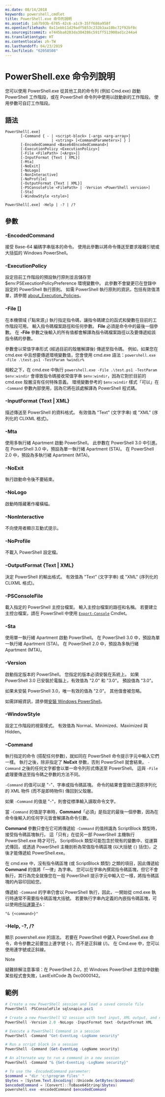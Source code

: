 ```yaml
---
ms.date: 08/14/2018
keywords: powershell,cmdlet
title: PowerShell.exe 命令列說明
ms.assetid: 1ab7b93b-6785-42c6-a1c9-35ff686a958f
ms.openlocfilehash: 0a11ebb11d29adf5853c232b3aa10bc72f92bf0c
ms.sourcegitcommit: e7445ba8203da304286c591ff513900ad1c244a4
ms.translationtype: HT
ms.contentlocale: zh-TW
ms.lasthandoff: 04/23/2019
ms.locfileid: "62058508"
---
```

# <a name="powershellexe-command-line-help"></a>PowerShell.exe 命令列說明

您可以使用 PowerShell.exe 從其他工具的命令列 (例如 Cmd.exe) 啟動 PowerShell 工作階段，或在 PowerShell 命令列中使用以啟動新的工作階段。 使用參數可自訂工作階段。

## <a name="syntax"></a>語法

```syntax
PowerShell[.exe]
       [-Command { - | <script-block> [-args <arg-array>]
                     | <string> [<CommandParameters>] } ]
       [-EncodedCommand <Base64EncodedCommand>]
       [-ExecutionPolicy <ExecutionPolicy>]
       [-File <FilePath> [<Args>]]
       [-InputFormat {Text | XML}]
       [-Mta]
       [-NoExit]
       [-NoLogo]
       [-NonInteractive]
       [-NoProfile]
       [-OutputFormat {Text | XML}]
       [-PSConsoleFile <FilePath> | -Version <PowerShell version>]
       [-Sta]
       [-WindowStyle <style>]

PowerShell[.exe] -Help | -? | /?
```

## <a name="parameters"></a>參數

### <a name="-encodedcommand-base64encodedcommand"></a>-EncodedCommand <Base64EncodedCommand>

接受 Base-64 編碼字串版本的命令。 使用此參數以將命令傳送至要求複雜引號或大括弧的 Windows PowerShell。

### <a name="-executionpolicy-executionpolicy"></a>-ExecutionPolicy <ExecutionPolicy>

設定目前工作階段的預設執行原則並且儲存至 $env:PSExecutionPolicyPreference 環境變數中。 此參數不會變更已在登錄中設定的 PowerShell 執行原則。 如需 PowerShell 執行原則的資訊，包括有效值清單，請參閱 [about_Execution_Policies](/powershell/module/microsoft.powershell.core/about/about_execution_policies)。

### <a name="-file-filepath-parameters"></a>-File <FilePath> \[<Parameters>]

在本機領域 (「點來源」) 執行指定指令碼，讓指令碼建立的函式和變數在目前的工作階段可用。 輸入指令碼檔案路徑和任何參數。 **File** 必須是命令中的最後一個參數。 在 **-File** 參數之後輸入的所有值都會解譯為指令碼檔案路徑以及要傳遞給該指令碼的參數。

參數會以常值字串形式 (經過目前的殼層解譯後) 傳遞至指令碼。 例如，如果您在 cmd.exe 中且想要傳遞環境變數值，您會使用 cmd.exe 語法：`powershell.exe -File .\test.ps1 -TestParam %windir%`

相較之下，在 cmd.exe 中執行 `powershell.exe -File .\test.ps1 -TestParam $env:windir` 會導致指令碼接收常值字串 `$env:windir`，因為它對於目前的 cmd.exe 殼層沒有任何特殊意義。
環境變數參考的 `$env:windir` 樣式「可以」在 `-Command` 參數內部使用，因為它將在該處解譯為 PowerShell 程式碼。

### <a name="-inputformat-text--xml"></a>\-InputFormat {Text | XML}

描述傳送至 PowerShell 的資料格式。 有效值為 "Text" (文字字串) 或 "XML" (序列化的 CLIXML 格式)。

### <a name="-mta"></a>-Mta

使用多執行緒 Apartment 啟動 PowerShell。 此參數在 PowerShell 3.0 中引進。 在 PowerShell 3.0 中，預設為單一執行緒 Apartment (STA)。 在 PowerShell 2.0 中，預設為多執行緒 Apartment (MTA)。

### <a name="-noexit"></a>-NoExit

執行啟動命令後不要結束。

### <a name="-nologo"></a>-NoLogo

啟動時隱藏著作權橫幅。

### <a name="-noninteractive"></a>-NonInteractive

不向使用者顯示互動式提示。

### <a name="-noprofile"></a>-NoProfile

不載入 PowerShell 設定檔。

### <a name="-outputformat-text--xml"></a>-OutputFormat {Text | XML}

決定 PowerShell 的輸出格式。 有效值為 "Text" (文字字串) 或 "XML" (序列化的 CLIXML 格式)。

### <a name="-psconsolefile-filepath"></a>-PSConsoleFile <FilePath>

載入指定的 PowerShell 主控台檔案。 輸入主控台檔案的路徑和名稱。 若要建立主控台檔案，請在 PowerShell 中使用 [`Export-Console`](/powershell/module/Microsoft.PowerShell.Core/Export-Console) Cmdlet。

### <a name="-sta"></a>-Sta

使用單一執行緒 Apartment 啟動 PowerShell。 在 PowerShell 3.0 中，預設為單一執行緒 Apartment (STA)。 在 PowerShell 2.0 中，預設為多執行緒 Apartment (MTA)。

### <a name="-version-powershell-version"></a>-Version <PowerShell Version>

啟動指定版本的 PowerShell。 您指定的版本必須安裝在系統上。 如果 PowerShell 3.0 已安裝於電腦上，有效值為 "2.0" 和 "3.0"。 預設值為 "3.0"。

如果未安裝 PowerShell 3.0，唯一有效的值為 "2.0"。 其他值會被忽略。

如需詳細資訊，請參閱[安裝 Windows PowerShell](../../setup/installing-windows-powershell.md)。

### <a name="-windowstyle-window-style"></a>-WindowStyle <Window style>

設定工作階段的視窗樣式。 有效值為 Normal、Minimized、Maximized 與 Hidden。

### <a name="-command"></a>-Command

執行指定的命令 (搭配任何參數)，就如同在 PowerShell 命令提示字元中輸入它們一樣。
執行之後，除非指定了 **NoExit** 參數，否則 PowerShell 就會結束。
`-Command` 之後的任何文字都會以單一命令列形式傳送至 PowerShell。
這與 `-File` 處理要傳送至指令碼之參數的方法不同。

`-Command` 的值可以是 "-"、字串或指令碼區塊。
命令的結果會當做已還原序列化的 XML 物件 (而不是即時物件) 傳回到父殼層。

如果 `-Command` 的值是 "-"，則會從標準輸入讀取命令文字。

當 `-Command` 的值是字串時，**Command**「必須」是指定的最後一個參數，因為在命令後輸入的任何字元皆會解譯為命令引數。

**Command** 參數只會在它可將傳遞給 `-Command` 的值辨識為 ScriptBlock 類型時，接受指令碼區塊執行。
這「只有」在從另一部 PowerShell 主機執行 PowerShell.exe 時才可行。
ScriptBlock 類型可能包含於現有的變數中、從運算式傳回，或透過 PowerShell 主機剖析為常值指令碼區塊 (以大括號 `{}` 括住)，之後才能傳遞給 PowerShell.exe。

在 cmd.exe 中，沒有指令碼區塊 (或 ScriptBlock 類型) 之類的項目，因此傳遞給 **Command** 的值將「一律」為字串。
您可以在字串內撰寫指令碼區塊，但它不會執行，其行為完全就像您在一般 PowerShell 提示字元中輸入它一樣，將指令碼區塊的內容印回給您。

傳遞給 `-Command` 的字串仍會以 PowerShell 執行，因此，一開始從 cmd.exe 執行時通常不需要指令碼區塊大括號。
若要執行字串內定義的內嵌指令碼區塊，可以使用[呼叫運算子](/powershell/module/microsoft.powershell.core/about/about_operators#call-operator-)`&`：

```console
"& {<command>}"
```

### <a name="-help---"></a>-Help, -?, /?

顯示 powershell.exe 的語法。 若要在 PowerShell 中鍵入 PowerShell.exe 命令，命令參數之前要加上連字號 (-)，而不是正斜線 (/)。 在 Cmd.exe 中，您可以使用連字號或正斜線。

> [!NOTE]
> 疑難排解注意事項：在 PowerShell 2.0，於 Windows PowerShell 主控台中啟動某些程式會失敗，LastExitCode 為 0xc0000142。

## <a name="examples"></a>範例

```powershell
# Create a new PowerShell session and load a saved console file
PowerShell -PSConsoleFile sqlsnapin.psc1

# Create a new PowerShell V2 session with text input, XML output, and no logo
PowerShell -Version 2.0 -NoLogo -InputFormat text -OutputFormat XML

# Execute a PowerShell Command in a session
PowerShell -Command "Get-EventLog -LogName security"

# Run a script block in a session
PowerShell -Command {Get-EventLog -LogName security}

# An alternate way to run a command in a new session
PowerShell -Command "& {Get-EventLog -LogName security}"

# To use the -EncodedCommand parameter:
$command = "dir 'c:\program files' "
$bytes = [System.Text.Encoding]::Unicode.GetBytes($command)
$encodedCommand = [Convert]::ToBase64String($bytes)
powershell.exe -encodedCommand $encodedCommand
```
